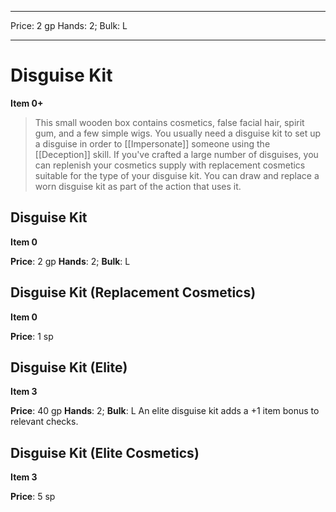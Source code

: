 
---
Price: 2 gp
Hands: 2;
Bulk: L


---

# Disguise Kit

**Item 0+**

> This small wooden box contains cosmetics, false facial hair, spirit gum, and a few simple wigs. You usually need a disguise kit to set up a disguise in order to [[Impersonate]] someone using the [[Deception]] skill. If you've crafted a large number of disguises, you can replenish your cosmetics supply with replacement cosmetics suitable for the type of your disguise kit. You can draw and replace a worn disguise kit as part of the action that uses it.

## Disguise Kit

**Item 0**

**Price**: 2 gp
**Hands**: 2;
**Bulk**: L


## Disguise Kit (Replacement Cosmetics)

**Item 0**

**Price**: 1 sp

## Disguise Kit (Elite)

**Item 3**

**Price**: 40 gp
**Hands**: 2;
**Bulk**: L
An elite disguise kit adds a +1 item bonus to relevant checks.

## Disguise Kit (Elite Cosmetics)

**Item 3**

**Price**: 5 sp
